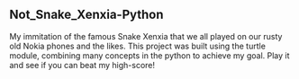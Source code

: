 ## Not_Snake_Xenxia-Python


My immitation of the famous Snake Xenxia that we all played on our rusty old Nokia phones and the likes. 
This project was built using the turtle module, combining many concepts in the python to achieve my goal. Play it and see if you can beat my high-score!
